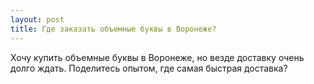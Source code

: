 ```yaml
---
layout: post 
title: Где заказать объемные буквы в Воронеже? 
--- 
```

Хочу купить объемные буквы в Воронеже, но везде доставку очень долго ждать. Поделитесь опытом, где самая быстрая доставка?